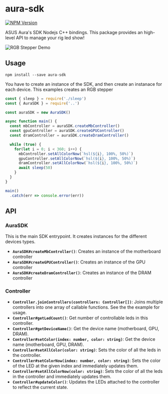 # aura-sdk

[![NPM Version](https://img.shields.io/npm/v/aura-sdk.svg)](https://www.npmjs.com/package/aura-sdk)

ASUS Aura's SDK Nodejs C++ bindings. This package provides an high-level API
to manage your rig led show!

![RGB Stepper Demo](https://raw.githubusercontent.com/DanielRamosAcosta/aura-sdk/master/example/rgb-stepper.gif)

## Usage

```
npm install --save aura-sdk
```

You have to create an instance of the SDK, and then create an instanace for each
device. This examples creates an RGB stepper

```javascript
const { sleep } = require('./sleep')
const { AuraSDK } = require('..')

const auraSDK = new AuraSDK()

async function main() {
  const mbController = auraSDK.createMbController()
  const gpuController = auraSDK.createGPUController()
  const dramController = auraSDK.createDramController()

  while (true) {
    for(let i = 0; i < 360; i++) {
      mbController.setAllColorNow(`hsl(${i}, 100%, 50%)`)
      gpuController.setAllColorNow(`hsl(${i}, 100%, 50%)`)
      dramController.setAllColorNow(`hsl(${i}, 100%, 50%)`)
      await sleep(50)
    }
  }
}

main()
  .catch(err => console.error(err))
```

## API

### AuraSDK

This is the main SDK entrypoint. It creates instances for the different devices types.

* **`AuraSDK#createMbController()`**: Creates an instance of the motherboard controller
* **`AuraSDK#createGPUController()`**: Creates an instance of the GPU controller
* **`AuraSDK#createDramController()`**: Creates an instance of the DRAM controller

### Controller

* **`Controller.joinControllers(controllers: Controller[])`**: Joins multiple controllers into one array of callable functions. See the the example for usage.
* **`Controller#getLedCount()`**: Get number of controllable leds in this controller.
* **`Controller#getDeviceName()`**: Get the device name (motherboard, GPU, DRAM).
* **`Controller#setColor(index: number, color: string)`**: Get the device name (motherboard, GPU, DRAM).
* **`Controller#setAllColor(color: string)`**: Sets the color of all the leds in the controller.
* **`Controller#setColorNow(index: number, color: string)`**: Sets the color of the LED at the given index and immediately updates them.
* **`Controller#setAllColorNow(color: string)`**: Sets the color of all the leds in the controller and immediately updates them.
* **`Controller#updateColor()`**: Updates the LEDs attached to the controller to reflect the current state.
